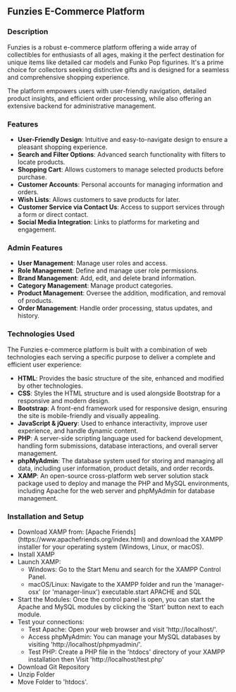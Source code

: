 <h2>Funzies E-Commerce Platform</h2>

<h3>Description</h3>
<p>
  Funzies is a robust e-commerce platform offering a wide array of collectibles
  for enthusiasts of all ages, making it the perfect destination for unique
  items like detailed car models and Funko Pop figurines. It's a prime choice
  for collectors seeking distinctive gifts and is designed for a seamless and
  comprehensive shopping experience. 
</p>

<p>The platform empowers users with user-friendly navigation, detailed product insights, and 
  efficient order processing, while also offering an extensive backend for administrative 
  management.
</p>

<h3>Features</h3>
<ul>
  <li>
    <b>User-Friendly Design</b>: Intuitive and easy-to-navigate design to ensure
    a pleasant shopping experience.
  </li>
  <li>
    <b>Search and Filter Options</b>: Advanced search functionality with filters
    to locate products.
  </li>
  <li>
    <b>Shopping Cart</b>: Allows customers to manage selected products before
    purchase.
  </li>
  <li>
    <b>Customer Accounts</b>: Personal accounts for managing information and
    orders.
  </li>
  <li><b>Wish Lists</b>: Allows customers to save products for later.</li>
  <li>
    <b>Customer Service via Contact Us</b>: Access to support services through a
    form or direct contact.
  </li>
  <li>
    <b>Social Media Integration</b>: Links to platforms for marketing and
    engagement.
  </li>
</ul>

<h3>Admin Features</h3>
<ul>
  <li><b>User Management</b>: Manage user roles and access.</li>
  <li><b>Role Management</b>: Define and manage user role permissions.</li>
  <li><b>Brand Management</b>: Add, edit, and delete brand information.</li>
  <li><b>Category Management</b>: Manage product categories.</li>
  <li>
    <b>Product Management</b>: Oversee the addition, modification, and removal
    of products.
  </li>
  <li>
    <b>Order Management</b>: Handle order processing, status updates, and
    history.
  </li>
</ul>

<h3>Technologies Used</h3>
<p>The Funzies e-commerce platform is built with a combination of web technologies each serving a specific purpose to deliver a complete and efficient user experience:</p>
<ul>
  <li><b>HTML</b>: Provides the basic structure of the site, enhanced and modified by other technologies.</li>
  <li><b>CSS</b>: Styles the HTML structure and is used alongside Bootstrap for a responsive and modern design.</li>
  <li><b>Bootstrap</b>: A front-end framework used for responsive design, ensuring the site is mobile-friendly and visually appealing.</li>
  <li><b>JavaScript & jQuery</b>: Used to enhance interactivity, improve user experience, and handle dynamic content.</li>
  <li><b>PHP</b>: A server-side scripting language used for backend development, handling form submissions, database interactions, and overall server management.</li>
  <li><b>phpMyAdmin</b>: The database system used for storing and managing all data, including user information, product details, and order records.</li>
  <li><b>XAMP</b>: An open-source cross-platform web server solution stack package used to deploy and manage the PHP and MySQL environments, including Apache for the web server and phpMyAdmin for database management.</li>
</ul>

<h3>Installation and Setup</h3>
<ul>
  <li>Download XAMP from: [Apache Friends](https://www.apachefriends.org/index.html) and download the XAMPP installer for your operating system (Windows, Linux, or macOS).
  <li>Install XAMP</li>
  <li>Launch XAMP:
    <ul>
    <li>Windows: Go to the Start Menu and search for the XAMPP Control Panel.</li>
    <li>macOS/Linux: Navigate to the XAMPP folder and run the 'manager-osx' (or 'manager-linux') executable.start APACHE and SQL</li>
    </ul>
  </li>
    <li>Start the Modules: Once the control panel is open, you can start the Apache and MySQL modules by clicking the 'Start' button next to each module.</li>
  <li> Test your connections:
    <ul>
    <li>Test Apache: Open your web browser and visit 'http://localhost/'.</li>
    <li>Access phpMyAdmin: You can manage your MySQL databases by visiting 'http://localhost/phpmyadmin/'.</li>
    <li>Test PHP: Create a PHP file in the 'htdocs' directory of your XAMPP installation then Visit 'http://localhost/test.php'</li>
    </ul>
  </li>
    <li>Download Git Repository</li>
    <li>Unzip Folder</li>
    <li>Move Folder to 'htdocs'. </li>
</ul>




